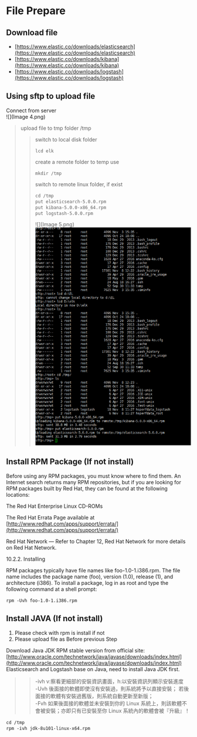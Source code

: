 # File Prepare



## Download file

* [https://www.elastic.co/downloads/elasticsearch](https://www.elastic.co/downloads/elasticsearch)
* [https://www.elastic.co/downloads/kibana](https://www.elastic.co/downloads/kibana)
* [https://www.elastic.co/downloads/logstash](https://www.elastic.co/downloads/logstash)

## Using sftp to upload file

Connect from server  
![](Image 4.png)

> upload file to tmp folder /tmp
>
> > switch to local disk folder
> >
> > ```
> > lcd elk
> > ```
> >
> > create a remote folder to temp use
> >
> > ```
> > mkdir /tmp
> > ```
> >
> > switch to remote linux folder, if exist
> >
> > ```
> > cd /tmp
> > put elasticsearch-5.0.0.rpm
> > put kibana-5.0.0-x86_64.rpm
> > put logstash-5.0.0.rpm
> > ```
> >
> > ![](Image 5.png)  
> > ![](1.png)

## Install RPM Package \(If not install\)

Before using any RPM packages, you must know where to find them. An Internet search returns many RPM repositories, but if you are looking for RPM packages built by Red Hat, they can be found at the following locations:

The Red Hat Enterprise Linux CD-ROMs

The Red Hat Errata Page available at [http://www.redhat.com/apps/support/errata/](http://www.redhat.com/apps/support/errata/)

Red Hat Network — Refer to Chapter 12, Red Hat Network for more details on Red Hat Network.

10.2.2. Installing

RPM packages typically have file names like foo-1.0-1.i386.rpm. The file name includes the package name \(foo\), version \(1.0\), release \(1\), and architecture \(i386\). To install a package, log in as root and type the following command at a shell prompt:

```
rpm -Uvh foo-1.0-1.i386.rpm
```

## Install JAVA \(If not install\)

1. Please check with rpm is install if not    
2. Please upload file as Before previous Step

Download Java JDK RPM stable version from official site:  
[http://www.oracle.com/technetwork/java/javase/downloads/index.html](http://www.oracle.com/technetwork/java/javase/downloads/index.html)  
Elasticsearch and Logstash base on Java, need to install Java JDK first.

> > -ivh  v:察看更細部的安裝資訊畫面，h:以安裝資訊列顯示安裝進度  
> > -Uvh    後面接的軟體即使沒有安裝過，則系統將予以直接安裝； 若後面接的軟體有安裝過舊版，則系統自動更新至新版；  
> > -Fvh    如果後面接的軟體並未安裝到你的 Linux 系統上，則該軟體不會被安裝；亦即只有已安裝至你 Linux 系統內的軟體會被『升級』！

```
cd /tmp
rpm -ivh jdk-8u101-linux-x64.rpm
```



